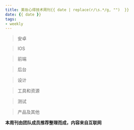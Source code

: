 ```yaml
---
title: 美妆心得技术周刊{{ date | replace(r/\s.*/g, "")  }}
date: {{ date }}
tags:
- weekly
---
```


> 安卓


> IOS


> 前端


> 后台


> 设计


> 工具和资源


> 测试


> 产品及其他


**本周刊由团队成员推荐整理而成，内容来自互联网**